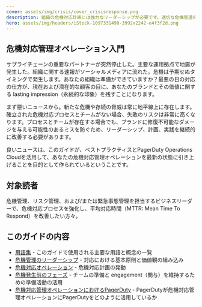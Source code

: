 ```yaml
---
cover: assets/img/crisis/cover_crisisresponse.png
description: 組織の危機対応計画には強力なリーダーシップが必要です。適切な危機管理のリーダーシップとは、価値観に基づいて行動し、問題に対して慎重かつ思慮深く対応することと、その対応の効果に基づいて意図的にマインドシェアや新規ビジネスを獲得することとのバランスを保つことです。
hero: assets/img/headers/iStock-1097331490-3992x2242-e4f3f2d.png
---
```


## 危機対応管理オペレーション入門

サプライチェーンの重要なパートナーが突然停止した。主要な運用拠点で地震が発生した。組織に関する速報がソーシャルメディアに流れた。危機は予期せぬタイミングで発生します。あなたの組織は準備ができていますか？最悪の日の対応の仕方が、現在および潜在的な顧客の目に、あなたのブランドとその価値に関する lasting impression（永続的な印象）を残すことになります。

まず悪いニュースから。新たな危機や存続の脅威は常に地平線上に存在します。確立された危機対応プロセスとチームがない場合、失敗のリスクは非常に高くなります。プロセスとチームが存在する場合でも、ブランドに修復不可能なダメージを与える可能性のあるミスを防ぐため、リーダーシップ、計画、実践を継続的に改善する必要があります。

良いニュースは、このガイドが、ベストプラクティスとPagerDuty Operations Cloudを活用して、あなたの危機対応管理オペレーションを最新の状態に引き上げることを目的として作られているということです。

## 対象読者
危機管理、リスク管理、および/または緊急事態管理を担当するビジネスリーダーで、危機対応プロセスを強化し、平均対応時間（MTTR: Mean Time To Respond）を改善したい方々。

## このガイドの内容
- [用語集](terms.md) - このガイドで使用される主要な用語と概念の一覧
- [危機管理のリーダーシップ](leadership.md) - 対応における基本原則と価値観の組み込み
- [危機対応オペレーション](operations.md) - 危機対応計画の発動
- [危機発生前のフェーズ](prework.md) - チームの準備と engagement（関与）を維持するための準備活動の活用
- [危機対応管理オペレーションにおけるPagerDuty](pagerduty.md) - PagerDutyが危機対応管理オペレーションにPagerDutyをどのように活用しているか
